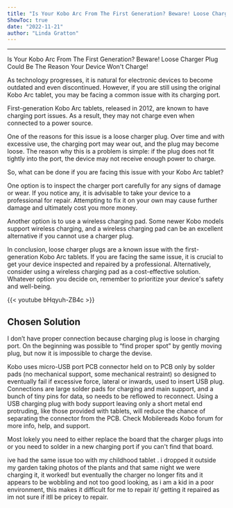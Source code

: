 ```yaml
---
title: "Is Your Kobo Arc From The First Generation? Beware! Loose Charger Plug Could Be The Reason Your Device Won't Charge!"
ShowToc: true 
date: "2022-11-21"
author: "Linda Gratton"
---
```

*****
Is Your Kobo Arc From The First Generation? Beware! Loose Charger Plug Could Be The Reason Your Device Won't Charge!

As technology progresses, it is natural for electronic devices to become outdated and even discontinued. However, if you are still using the original Kobo Arc tablet, you may be facing a common issue with its charging port.

First-generation Kobo Arc tablets, released in 2012, are known to have charging port issues. As a result, they may not charge even when connected to a power source.

One of the reasons for this issue is a loose charger plug. Over time and with excessive use, the charging port may wear out, and the plug may become loose. The reason why this is a problem is simple: if the plug does not fit tightly into the port, the device may not receive enough power to charge.

So, what can be done if you are facing this issue with your Kobo Arc tablet?

One option is to inspect the charger port carefully for any signs of damage or wear. If you notice any, it is advisable to take your device to a professional for repair. Attempting to fix it on your own may cause further damage and ultimately cost you more money.

Another option is to use a wireless charging pad. Some newer Kobo models support wireless charging, and a wireless charging pad can be an excellent alternative if you cannot use a charger plug.

In conclusion, loose charger plugs are a known issue with the first-generation Kobo Arc tablets. If you are facing the same issue, it is crucial to get your device inspected and repaired by a professional. Alternatively, consider using a wireless charging pad as a cost-effective solution. Whatever option you decide on, remember to prioritize your device's safety and well-being.

{{< youtube bHqyuh-ZB4c >}} 



## Chosen Solution
 I don’t have proper connection because charging plug is loose in charging port. On the beginning was possible to “find proper spot” by gently moving plug, but now it is impossible to charge the devise.

 Kobo uses micro-USB port PCB connector held on to PCB only by solder pads (no mechanical support, some mechanical restraint) so designed to eventually fail if excessive force, lateral or inwards, used to insert USB plug.
Connections are large solder pads for charging and main support, and a bunch of tiny pins for data, so needs to be reflowed to reconnect.
Using a USB charging plug with body support leaving only a short metal end protruding, like those provided with tablets, will reduce the chance of separating the connector from the PCB.
Check Mobilereads Kobo forum for more info, help, and support.

 Most lokely you need to either replace the board that the charger plugs into or you need to solder in a new charging port if you can't find that board.

 ive had the same issue too with my childhood tablet . i dropped it outside my garden taking photos of the plants and that same night we were charging it, it worked! but eventually the charger no longer fits and it appears to be wobbling and not too good looking, as i am a kid in a poor environment, this makes it difficult for me to repair it/ getting it repaired as im not sure if itll be pricey to repair.




